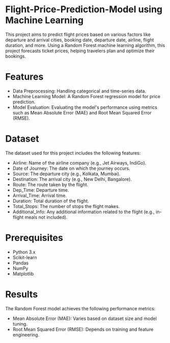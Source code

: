 # Flight-Price-Prediction-Model using Machine Learning
This project aims to predict flight prices based on various factors like departure and arrival cities, booking date, departure date, airline, flight duration, and more. Using a Random Forest machine learning algorithm, this project forecasts ticket prices, helping travelers plan and optimize their bookings.
# Features
* Data Preprocessing: Handling categorical and time-series data.
* Machine Learning Model: A Random Forest regression model for price prediction.
* Model Evaluation: Evaluating the model's performance using metrics such as Mean Absolute Error (MAE) and Root Mean Squared Error (RMSE).
# Dataset
The dataset used for this project includes the following features:

* Airline: Name of the airline company (e.g., Jet Airways, IndiGo).
* Date of Journey: The date on which the journey occurs.
* Source: The departure city (e.g., Kolkata, Mumbai).
* Destination: The arrival city (e.g., New Delhi, Bangalore).
* Route: The route taken by the flight.
* Dep_Time: Departure time.
* Arrival_Time: Arrival time.
* Duration: Total duration of the flight.
* Total_Stops: The number of stops the flight makes.
* Additional_Info: Any additional information related to the flight (e.g., in-flight meals not included).
# Prerequisites
* Python 3.x
* Scikit-learn
* Pandas
* NumPy
* Matplotlib
# Results
The Random Forest model achieves the following performance metrics:

* Mean Absolute Error (MAE): Varies based on dataset size and model tuning.
* Root Mean Squared Error (RMSE): Depends on training and feature engineering.
